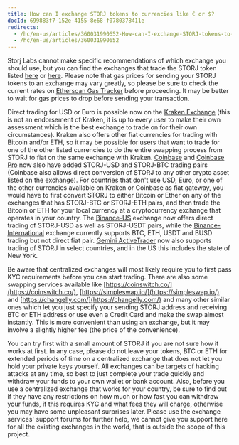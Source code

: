 ```yaml
---
title: How can I exchange STORJ tokens to currencies like € or $?
docId: 699883f7-152e-4155-8e68-f0780378411e
redirects:
  - /hc/en-us/articles/360031990652-How-can-I-exchange-STORJ-tokens-to-currencies-like-or
  - /hc/en-us/articles/360031990652
---
```

Storj Labs cannot make specific recommendations of which exchange you should use, but you can find the exchanges that trade the STORJ token listed [here](https://www.coingecko.com/en/coins/storj#markets) or [here](https://coinmarketcap.com/currencies/storj/#markets). Please note that gas prices for sending your STORJ tokens to an exchange may vary greatly, so please be sure to check the current rates on [Etherscan Gas Tracker](https://etherscan.io/gastracker) before proceeding. It may be better to wait for gas prices to drop before sending your transaction.

Direct trading for USD or Euro is possible now on the [Kraken Exchange](https://www.kraken.com/) (this is not an endorsement of Kraken, it is up to every user to make their own assessment which is the best exchange to trade on for their own circumstances). Kraken also offers other fiat currencies for trading with Bitcoin and/or ETH, so it may be possible for users that want to trade for one of the other listed currencies to do the entire swapping process from STORJ to fiat on the same exchange with Kraken. [Coinbase](https://coinbase.com/) and [Coinbase Pro](https://pro.coinbase.com/) now also have added STORJ-USD and STORJ-BTC trading pairs (Coinbase also allows direct conversion of STORJ to any other crypto asset listed on the exchange). For countries that don't use USD, Euro, or one of the other currencies available on Kraken or Coinbase as fiat gateway, you would have to first convert STORJ to either Bitcoin or Ether on any of the exchanges that has STORJ-BTC or STORJ-ETH pairs, and then trade the Bitcoin or ETH for your local currency at a cryptocurrency exchange that operates in your country. The [Binance-US](https://www.binance.us/) exchange now offers direct trading of STORJ-USD as well as STORJ-USDT pairs, while the [Binance-International](https://www.binance.com/) exchange currently supports BTC, ETH, USDT and BUSD trading but not direct fiat pair. [Gemini ActiveTrader](https://gemini.com/activetrader) now also supports trading of STORJ in select countries, and in the US this includes the state of New York.

Be aware that centralized exchanges will most likely require you to first pass KYC requirements before you can start trading. There are also some swapping services available like [https://coinswitch.co/](https://coinswitch.co/), [https://simpleswap.io/](https://simpleswap.io/) and [https://changelly.com/](https://changelly.com/) and many other similar ones which let you just specify your sending STORJ address and receiving BTC or ETH address or use even a Credit Card and make the swap almost instantly. This is more convenient than using an exchange, but it may involve a slightly higher fee (the price of the convenience).

You can try first with a small amount of STORJ if you are not sure how it works at first. In any case, please do not leave your tokens, BTC or ETH for extended periods of time on a centralized exchange that does not let you hold your private keys yourself. All exchanges can be targets of hacking attacks at any time, so best to just complete your trade quickly and withdraw your funds to your own wallet or bank account. Also, before you use a centralized exchange that works for your country, be sure to find out if they have any restrictions on how much or how fast you can withdraw your funds, if this requires KYC and what fees they will charge, otherwise you may have some unpleasant surprises later. Please use the exchange services' support forums for further help, we cannot give you support here for all the existing exchanges in the world, that is outside the scope of this project.